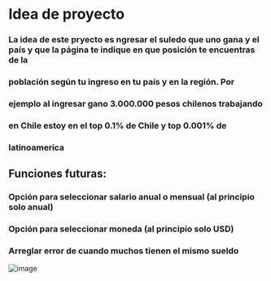 # Idea de proyecto

### La idea de este pryecto es ngresar el suledo que uno gana y el país y que la página te indique en que posición te encuentras de la
### población según tu ingreso en tu país y en la región. Por
### ejemplo al ingresar gano 3.000.000 pesos chilenos trabajando
### en Chile estoy en el top 0.1% de Chile y top 0.001% de
### latinoamerica


## Funciones futuras:

### Opción para seleccionar salario anual o mensual (al principio solo anual)

### Opción para seleccionar moneda (al principio solo USD)

### Arreglar error de cuando muchos tienen el mismo sueldo

![image](https://user-images.githubusercontent.com/77755019/153081831-6e369757-7454-4694-955e-449f35f4ff20.png)
